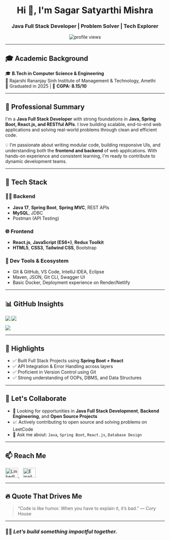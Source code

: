 <h1 align="center">Hi 👋, I'm Sagar Satyarthi Mishra</h1>
<h3 align="center">Java Full Stack Developer | Problem Solver | Tech Explorer</h3>

<p align="center">
  <img src="https://komarev.com/ghpvc/?username=sagarsatyarthimishra&label=Profile%20views&color=0e75b6&style=flat" alt="profile views"/>
</p>

---

## 🎓 Academic Background

🎓 **B.Tech in Computer Science & Engineering**  
🏫 Rajarshi Rananjay Sinh Institute of Management & Technology, Amethi  
📅 Graduated in 2025 | 🎯 **CGPA: 8.15/10**

---

## 💼 Professional Summary

I'm a **Java Full Stack Developer** with strong foundations in **Java, Spring Boot, React.js, and RESTful APIs**. I love building scalable, end-to-end web applications and solving real-world problems through clean and efficient code.

💡 I'm passionate about writing modular code, building responsive UIs, and understanding both the **frontend and backend** of web applications. With hands-on experience and consistent learning, I'm ready to contribute to dynamic development teams.

---

## 🚀 Tech Stack

### 👨‍💻 Backend
- **Java 17**, **Spring Boot**, **Spring MVC**, REST APIs
- **MySQL**, JDBC
- Postman (API Testing)

### 🌐 Frontend
- **React.js**, **JavaScript (ES6+)**, **Redux Toolkit**
- **HTML5**, **CSS3**, **Tailwind CSS**, Bootstrap

### 🧰 Dev Tools & Ecosystem
- Git & GitHub, VS Code, IntelliJ IDEA, Eclipse
- Maven, JSON, Git CLI, Swagger UI
- Basic Docker, Deployment experience on Render/Netlify

---

## 📊 GitHub Insights

<p>
  <img align="left" src="https://github-readme-stats.vercel.app/api/top-langs/?username=sagarsatyarthimishra&layout=compact&theme=default" />
</p>

<p>
  <img align="center" src="https://github-readme-stats.vercel.app/api?username=sagarsatyarthimishra&show_icons=true&theme=default" />
</p>

<p>
  <img align="center" src="https://github-readme-streak-stats.herokuapp.com/?user=sagarsatyarthimishra&theme=default" />
</p>

---

## 🌟 Highlights

- ✅ Built Full Stack Projects using **Spring Boot + React**
- ✅ API Integration & Error Handling across layers
- ✅ Proficient in Version Control using Git
- ✅ Strong understanding of OOPs, DBMS, and Data Structures

---

## 🤝 Let's Collaborate

- 🚀 Looking for opportunities in **Java Full Stack Development**, **Backend Engineering**, and **Open Source Projects**
- 📈 Actively contributing to open source and solving problems on LeetCode
- 💬 Ask me about: `Java`, `Spring Boot`, `React.js`, `Database Design`

---

## 📫 Reach Me

<p align="left">
  <a href="https://www.linkedin.com/in/sagar-satyarthi-mishra-0a1800254" target="_blank">
    <img src="https://raw.githubusercontent.com/rahuldkjain/github-profile-readme-generator/master/src/images/icons/Social/linked-in-alt.svg" alt="LinkedIn" height="30" width="40" />
  </a>
  &nbsp;&nbsp;
  <a href="mailto:sagarsatyarthimishra@gmail.com">
    <img src="https://upload.wikimedia.org/wikipedia/commons/4/4e/Gmail_Icon.png" alt="Email" height="30" width="40" />
  </a>
</p>

---

## 🔥 Quote That Drives Me

> “Code is like humor. When you have to explain it, it’s bad.” — Cory House

---

### 👨‍💻 *Let’s build something impactful together.*

